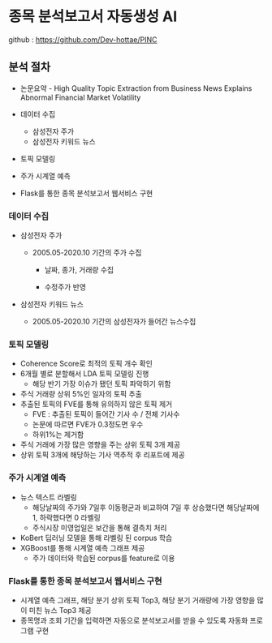 # 종목 분석보고서 자동생성 AI

github : https://github.com/Dev-hottae/PINC



## 분석 절차

- 논문요약 - High Quality Topic Extraction from Business News Explains Abnormal Financial Market Volatility

- 데이터 수집

  - 삼성전자 주가
  - 삼성전자 키워드 뉴스

- 토픽 모델링

- 주가 시계열 예측

- Flask를 통한 종목 분석보고서 웹서비스 구현

  

### 데이터 수집

- 삼성전자 주가

  - 2005.05-2020.10 기간의 주가 수집

    - 날짜, 종가, 거래량 수집

    - 수정주가 반영

- 삼성전자 키워드 뉴스

  - 2005.05-2020.10 기간의 삼성전자가 들어간 뉴스수집

  

### 토픽 모델링

- Coherence Score로 최적의 토픽 개수 확인
- 6개월 별로 분할해서 LDA 토픽 모델링 진행
  - 해당 반기 가장 이슈가 됐던 토픽 파악하기 위함
- 주식 거래량 상위 5%인 일자의 토픽 추출
- 추출된 토픽의 FVE를 통해 유의하지 않은 토픽 제거
  - FVE : 추출된 토픽이 들어간 기사 수 / 전체 기사수
  - 논문에 따르면 FVE가 0.3정도면 우수
  - 하위1%는 제거함
- 주식 거래에 가장 많은 영향을 주는 상위 토픽 3개 제공
- 상위 토픽 3개에 해당하는 기사 역추적 후 리포트에 제공



### 주가 시계열 예측

- 뉴스 텍스트 라벨링
  - 해당날짜의 주가와 7일후 이동평균과 비교하여 7일 후 상승했다면 해당날짜에 1, 하락했다면 0 라벨링
  - 주식시장 미영업일은 보간을 통해 결측치 처리
- KoBert 딥러닝 모델을 통해 라벨링 된 corpus 학습
- XGBoost를 통해 시계열 예측 그래프 제공
  - 주가 데이터와 학습된 corpus를 feature로 이용



### Flask를 통한 종목 분석보고서 웹서비스 구현

- 시계열 예측 그래프, 해당 분기 상위 토픽 Top3, 해당 분기 거래량에 가장 영향을 많이 미친 뉴스 Top3 제공
- 종목명과 조회 기간을 입력하면 자동으로 분석보고서를 받을 수 있도록 자동화 프로그램 구현





